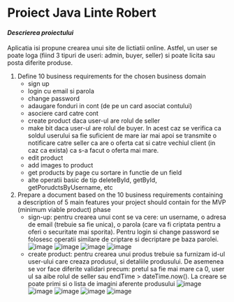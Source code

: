 # Proiect Java Linte Robert
#### **_Descrierea proiectului_**
Aplicatia isi propune crearea unui site de lictiatii online. Astfel, un user se poate loga (fiind 3 tipuri de useri: admin, buyer, seller) si poate licita sau posta diferite produse. 
1. Define 10 business requirements for the chosen business domain
   - sign up
   - login cu email si parola
   - change password
   - adaugare fonduri in cont (de pe un card asociat contului)
   - asociere card catre cont
   - create product daca user-ul are rolul de seller
   - make bit daca user-ul are rolul de buyer. In acest caz se verifica ca soldul userului sa fie suficient de mare iar mai apoi se transmite o notificare catre seller ca are o oferta cat si catre vechiul client (in caz ca exista) ca s-a facut o oferta mai mare.
   - edit product
   - add images to product
   - get products by page cu sortare in functie de un field
   - alte operatii basic de tip deleteById, getById, getPorudctsByUsername, etc
2. Prepare a document based on the 10 business requirements containing a description of 5 main
features your project should contain for the MVP (minimum viable product) phase
   - sign-up: pentru crearea unui cont se va cere: un username, o adresa de email (trebuie sa fie unica), o parola (care va fi criptata pentru a oferi o securitate mai sporita). Pentru login si change password se folosesc operatii similare de criptare si decriptare pe baza parolei.
     ![image](https://github.com/linterobert/JavaBiddingApp/assets/80642370/cee84fa2-c90c-45da-9dce-94e31b685ec0)
     ![image](https://github.com/linterobert/JavaBiddingApp/assets/80642370/f49dcd91-2719-4f00-a145-fe7c54d14db5)
     ![image](https://github.com/linterobert/JavaBiddingApp/assets/80642370/49b1648e-6c31-4f42-8eb4-45a35d6a3b4b)
     ![image](https://github.com/linterobert/JavaBiddingApp/assets/80642370/16c8a35e-86da-4a52-8554-5282d5d3b647)
   - create product: pentru crearea unui produs trebuie sa furnizam id-ul user-ului care creaza produsul, si detaliile produsului. De asemenea se vor face diferite validari precum: pretul sa fie mai mare ca 0, user ul sa aibe rolul de seller sau endTime > dateTime.now(). La creare se poate primi si o lista de imagini aferente produsului
     ![image](https://github.com/linterobert/JavaBiddingApp/assets/80642370/99f7b3bb-c2ff-49ef-a6bf-a05ca5bc2e8a)
     ![image](https://github.com/linterobert/JavaBiddingApp/assets/80642370/15417fbc-6bc0-4716-8fa0-3ee30d567e92)
     ![image](https://github.com/linterobert/JavaBiddingApp/assets/80642370/3cde8557-eac4-497b-87a3-372983e1f043)
     ![image](https://github.com/linterobert/JavaBiddingApp/assets/80642370/f22fa9c0-4e59-4a8c-a3b8-9abdfa1fb0fe)
     ![image](https://github.com/linterobert/JavaBiddingApp/assets/80642370/29821af5-e308-453f-9836-625783f15cd1)








   
